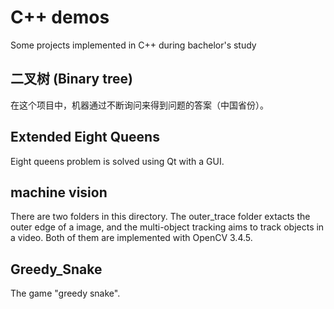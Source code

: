 # C++ demos
Some projects implemented in C++ during bachelor's study

## 二叉树 (Binary tree)
在这个项目中，机器通过不断询问来得到问题的答案（中国省份）。

## Extended Eight Queens
Eight queens problem is solved using Qt with a GUI.


## machine vision
There are two folders in this directory. The outer_trace folder extacts the outer edge of a image, and the multi-object tracking aims to track objects in a video. Both of them are implemented with OpenCV 3.4.5.

## Greedy_Snake
The game "greedy snake".
